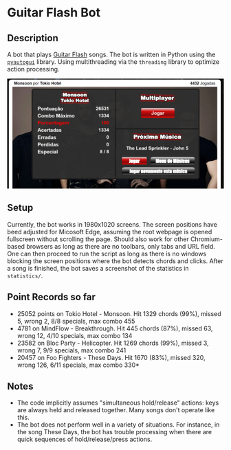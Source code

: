 # Guitar Flash Bot

## Description
A bot that plays [Guitar Flash](guitarflash.com) songs. The bot is written in Python using the [`pyautogui`](https://pyautogui.readthedocs.io/en/latest/) library. Using multithreading via the `threading` library to optimize action processing.

![The first 100%!](https://github.com/joaoreboucas1/guitar_flash_bot/blob/main/100_percent.png?raw=true)

## Setup
Currently, the bot works in 1980x1020 screens. The screen positions have beed adjusted for Micosoft Edge, assuming the root webpage is opened fullscreen without scrolling the page. Should also work for other Chromium-based browsers as long as there are no toolbars, only tabs and URL field. One can then proceed to run the script as long as there is no windows blocking the screen positions where the bot detects chords and clicks. After a song is finished, the bot saves a screenshot of the statistics in `statistics/`. 

## Point Records so far
- 25052 points on Tokio Hotel - Monsoon. Hit 1329 chords (99%), missed 5, wrong 2, 8/8 specials, max combo 455
- 4781 on MindFlow - Breakthrough. Hit 445 chords (87%), missed 63, wrong 12, 4/10 specials, max combo 134
- 23582 on Bloc Party - Helicopter. Hit 1269 chords (99%), missed 3, wrong 7, 9/9 specials, max combo 241
- 20457 on Foo Fighters - These Days. Hit 1670 (83%), missed 320, wrong 126, 6/11 specials, max combo 330*

## Notes
- The code implicitly assumes "simultaneous hold/release" actions: keys are always held and released together. Many songs don't operate like this.
- The bot does not perform well in a variety of situations. For instance, in the song These Days, the bot has trouble processing when there are quick sequences of hold/release/press actions.